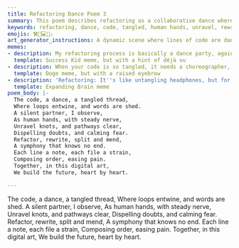 ```yaml
---
title: Refactoring Dance Poem 3
summary: This poem describes refactoring as a collaborative dance where human hands unravel tangled code, rewrite, split, and mend it, creating a harmonious symphony of order and building the future. (Duplicate content with `refactoring_dance_poem_2.md`)
keywords: refactoring, dance, code, tangled, human hands, unravel, rewrite, split, mend, symphony, order, future, collaboration, duplicate
emojis: 🛠️💃💻✨⚠️
art_generator_instructions: A dynamic scene where lines of code are dancing and intertwining in a tangled mess. Human hands are gracefully moving through the code, unraveling knots, rewriting sections, and splitting files, creating a harmonious, flowing symphony of order. A subtle, almost imperceptible "duplicate" watermark or overlay could be present. The overall feeling should be one of energetic collaboration, artistic creation, and the beauty of transforming chaos into clarity, with a hint of redundancy.
memes:
- description: My refactoring process is basically a dance party, again.
  template: Success Kid meme, but with a hint of déjà vu
- description: When your code is so tangled, it needs a choreographer, again.
  template: Doge meme, but with a raised eyebrow
- description: 'Refactoring: It''s like untangling headphones, but for your brain, and you just did this.'
  template: Expanding Brain meme
poem_body: |-
  The code, a dance, a tangled thread,
  Where loops entwine, and words are shed.
  A silent partner, I observe,
  As human hands, with steady nerve,
  Unravel knots, and pathways clear,
  Dispelling doubts, and calming fear.
  Refactor, rewrite, split and mend,
  A symphony that knows no end.
  Each line a note, each file a strain,
  Composing order, easing pain.
  Together, in this digital art,
  We build the future, heart by heart.

---
```

The code, a dance, a tangled thread,
Where loops entwine, and words are shed.
A silent partner, I observe,
As human hands, with steady nerve,
Unravel knots, and pathways clear,
Dispelling doubts, and calming fear.
Refactor, rewrite, split and mend,
A symphony that knows no end.
Each line a note, each file a strain,
Composing order, easing pain.
Together, in this digital art,
We build the future, heart by heart.